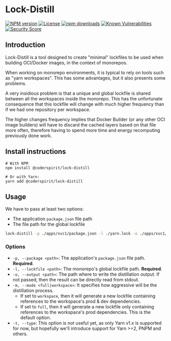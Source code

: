 # Lock-Distill

[![NPM version](https://img.shields.io/npm/v/@coderspirit/lock-distill.svg?style=flat)](https://www.npmjs.com/package/@coderspirit/lock-distill)
[![License](https://badgen.net/npm/license/@coderspirit/lock-distill)](https://opensource.org/licenses/MIT)
[![npm downloads](https://img.shields.io/npm/dm/@coderspirit/lock-distill.svg?style=flat)](https://www.npmjs.com/package/@coderspirit/lock-distill)
[![Known Vulnerabilities](https://snyk.io//test/github/Coder-Spirit/lock-distill/badge.svg?targetFile=package.json)](https://snyk.io//test/github/Coder-Spirit/lock-distill?targetFile=package.json)
[![Security Score](https://snyk-widget.herokuapp.com/badge/npm/@coderspirit%2Flock-distill/badge.svg)](https://snyk.io/advisor/npm-package/@coderspirit/lock-distill)

## Introduction

Lock-Distill is a tool designed to create "minimal" lockfiles to be used when
building OCI/Docker images, in the context of monorepos.

When working on monorepo environments, it is typical to rely on tools such as
"yarn workspaces". This has some advantages, but it also presents some problems.

A very insidious problem is that a unique and global lockfile is shared between
all the workspaces inside the monorepo. This has the unfortunate consequence
that this lockfile will change with much higher frequency than if we had one
repository per workspace.

The higher changes frequency implies that Docker Builder (or any other OCI image
builders) will have to discard the cached layers based on that file more often,
therefore having to spend more time and energy recomputing previously done work.

## Install instructions

```
# With NPM
npm install @coderspirit/lock-distill

# Or with Yarn:
yarn add @coderspirit/lock-distill
```

## Usage

We have to pass at least two options:
- The application `package.json` file path
- The file path for the global lockfile

```bash
lock-distill -p ./apps/svc1/package.json -l ./yarn.lock -o ./apps/svc1/distilled.yarn.lock
```

### Options

- `-p, --package <path>`: The application's `package.json` file path.
  **Required**.
- `-l, --lockfile <path>`: The monorepo's global lockfile path. **Required**.
- `-o, --output <path>`: The path where to write the distillation output. If not
  passed, then the result can be directly read from stdout.
- `-m, --mode <full|workspace>`: It specifies how aggressive will be the
  distillation process.
  - If set to `workspace`, then it will generate a new lockfile containing
    references to the workspace's prod & dev dependencies.
  - If set to `full`, then it will generate a new lockfile only containing
    references to the workspace's prod dependencies. This is the default option.
- `-t, --type`: This option is not useful yet, as only Yarn v1.x is supported
  for now, but hopefully we'll introduce support for Yarn >=2, PNPM and others.
